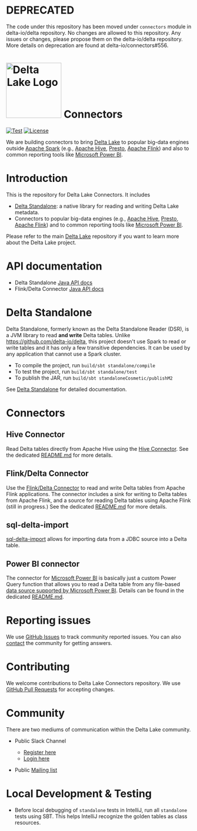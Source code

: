 # DEPRECATED

The code under this repository has been moved under `connectors` module in delta-io/delta repository. No changes are allowed to this repository. Any issues or changes, please propose them on the delta-io/delta repository. More details on deprecation are found at delta-io/connectors#556.


# <img src="https://docs.delta.io/latest/_static/delta-lake-white.png" width="150" alt="Delta Lake Logo"></img> Connectors

[![Test](https://github.com/delta-io/connectors/actions/workflows/test.yaml/badge.svg)](https://github.com/delta-io/connectors/actions/workflows/test.yaml)
[![License](https://img.shields.io/badge/license-Apache%202-brightgreen.svg)](https://github.com/delta-io/connectors/blob/master/LICENSE.txt)

We are building connectors to bring [Delta Lake](https://delta.io) to popular big-data engines outside [Apache Spark](https://spark.apache.org) (e.g., [Apache Hive](https://hive.apache.org/), [Presto](https://prestodb.io/), [Apache Flink](https://flink.apache.org/)) and also to common reporting tools like [Microsoft Power BI](https://powerbi.microsoft.com/).

# Introduction

This is the repository for Delta Lake Connectors. It includes
- [Delta Standalone](https://docs.delta.io/latest/delta-standalone.html): a native library for reading and writing Delta Lake metadata.
- Connectors to popular big-data engines (e.g., [Apache Hive](https://hive.apache.org/), [Presto](https://prestodb.io/), [Apache Flink](https://flink.apache.org/)) and to common reporting tools like [Microsoft Power BI](https://powerbi.microsoft.com/).

Please refer to the main [Delta Lake](https://github.com/delta-io/delta) repository if you want to learn more about the Delta Lake project.

# API documentation

- Delta Standalone [Java API docs](https://delta-io.github.io/connectors/latest/delta-standalone/api/java/index.html)
- Flink/Delta Connector [Java API docs](https://delta-io.github.io/connectors/latest/delta-flink/api/java/index.html)

# Delta Standalone

Delta Standalone, formerly known as the Delta Standalone Reader (DSR), is a JVM library to read **and write** Delta tables. Unlike https://github.com/delta-io/delta, this project doesn't use Spark to read or write tables and it has only a few transitive dependencies. It can be used by any application that cannot use a Spark cluster.
- To compile the project, run `build/sbt standalone/compile`
- To test the project, run `build/sbt standalone/test`
- To publish the JAR, run `build/sbt standaloneCosmetic/publishM2`

See [Delta Standalone](https://docs.delta.io/latest/delta-standalone.html) for detailed documentation.


# Connectors

## Hive Connector

Read Delta tables directly from Apache Hive using the [Hive Connector](/hive/README.md). See the dedicated [README.md](/hive/README.md) for more details.

## Flink/Delta Connector

Use the [Flink/Delta Connector](flink/README.md) to read and write Delta tables from Apache Flink applications. The connector includes a sink for writing to Delta tables from Apache Flink, and a source for reading Delta tables using Apache Flink (still in progress.) See the dedicated [README.md](/flink/README.md) for more details.

## sql-delta-import

[sql-delta-import](/sql-delta-import/readme.md) allows for importing data from a JDBC source into a Delta table.

## Power BI connector
The connector for [Microsoft Power BI](https://powerbi.microsoft.com/) is basically just a custom Power Query function that allows you to read a Delta table from any file-based [data source supported by Microsoft Power BI](https://docs.microsoft.com/en-us/power-bi/connect-data/desktop-data-sources). Details can be found in the dedicated [README.md](/powerbi/README.md).

# Reporting issues

We use [GitHub Issues](https://github.com/delta-io/connectors/issues) to track community reported issues. You can also [contact](#community) the community for getting answers.

# Contributing

We welcome contributions to Delta Lake Connectors repository. We use [GitHub Pull Requests](https://github.com/delta-io/connectors/pulls) for accepting changes.

# Community

There are two mediums of communication within the Delta Lake community.

- Public Slack Channel
  - [Register here](https://go.delta.io/slack)
  - [Login here](https://delta-users.slack.com/)

- Public [Mailing list](https://groups.google.com/forum/#!forum/delta-users)

# Local Development & Testing
- Before local debugging of `standalone` tests in IntelliJ, run all `standalone` tests using SBT. This helps IntelliJ recognize the golden tables as class resources.
